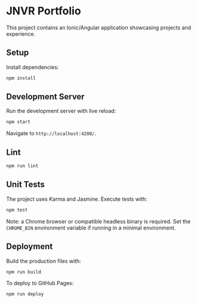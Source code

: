 # JNVR Portfolio

This project contains an Ionic/Angular application showcasing projects and experience.

## Setup

Install dependencies:

```bash
npm install
```

## Development Server

Run the development server with live reload:

```bash
npm start
```

Navigate to `http://localhost:4200/`.

## Lint

```bash
npm run lint
```

## Unit Tests

The project uses Karma and Jasmine. Execute tests with:

```bash
npm test
```

Note: a Chrome browser or compatible headless binary is required. Set the `CHROME_BIN` environment variable if running in a minimal environment.

## Deployment

Build the production files with:

```bash
npm run build
```

To deploy to GitHub Pages:

```bash
npm run deploy
```
